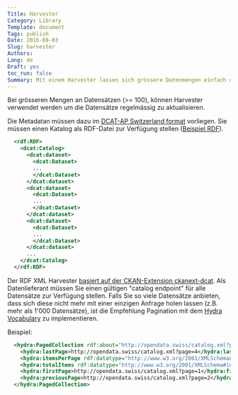 ```yaml
---
Title: Harvester
Category: Library
Template: document
Tags: publish
Date: 2016-08-03
Slug: harvester
Authors:
Lang: de
Draft: yes
toc_run: false
Summary: Mit einem Harvester lassen sich grössere Datenmengen einfach und schnell publizieren. Voraussetzung dafür sind Metadaten im Format DCAT-AP Switzerland, welche über eine URL verfügbar sind.
---
```



Bei grösseren Mengen an Datensätzen (>= 100), können Harvester verwendet werden um die Datensätze regelmässig zu aktualisieren.

Die Metadatan müssen dazu im [DCAT-AP Switzerland format](/de/library/ch-dcat-ap) vorliegen. Sie müssen einen Katalog als RDF-Datei zur Verfügung stellen ([Beispiel RDF](/samples/ogdch_dcatap_import.rdf)).

```xml
  <rdf:RDF>
    <dcat:Catalog>
      <dcat:dataset>
        <dcat:Dataset>
        ...
        </dcat:Dataset>
      </dcat:dataset>
      <dcat:dataset>
        <dcat:Dataset>
        ...
        </dcat:Dataset>
      </dcat:dataset>
      <dcat:dataset>
        <dcat:Dataset>
        ...
        </dcat:Dataset>
      </dcat:dataset>
      ...
    </dcat:Catalog>
  </rdf:RDF>
```

Der RDF XML Harvester [basiert auf der CKAN-Extension ckanext-dcat](https://github.com/ckan/ckanext-dcat#rdf-dcat-harvester). Als Datenlieferant müssen Sie einen gültigen "catalog endpoint" für alle Datensätze zur Verfügung stellen.
Falls Sie so viele Datensätze anbieten, dass sich diese nicht mehr mit einer einzigen Anfrage holen lassen (z.B. mehr als 1'000 Datensätze), ist die Empfehlung Pagination mit dem [Hydra Vocabulary](http://www.w3.org/ns/hydra/spec/latest/core/) zu implementieren.

Beispiel:

```xml
  <hydra:PagedCollection rdf:about="http://opendata.swiss/catalog.xml?page=3">
    <hydra:lastPage>http://opendata.swiss/catalog.xml?page=4</hydra:lastPage>
    <hydra:itemsPerPage rdf:datatype="http://www.w3.org/2001/XMLSchema#integer">1000</hydra:itemsPerPage>
    <hydra:totalItems rdf:datatype="http://www.w3.org/2001/XMLSchema#integer">3479</hydra:totalItems>
    <hydra:firstPage>http://opendata.swiss/catalog.xml?page=1</hydra:firstPage>
    <hydra:previousPage>http://opendata.swiss/catalog.xml?page=2</hydra:previousPage>
  </hydra:PagedCollection>
```
